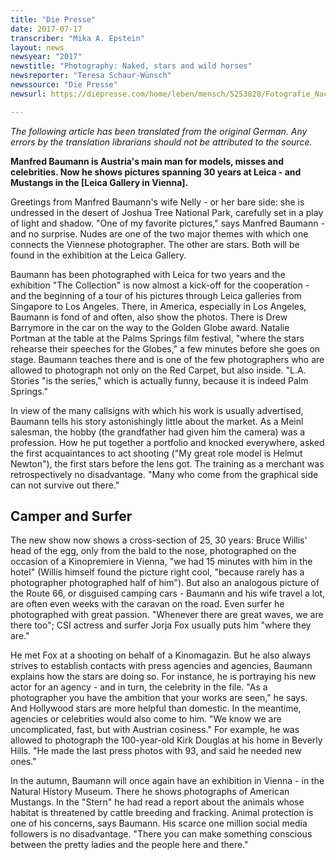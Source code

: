 ```yaml
---
title: "Die Presse"
date: 2017-07-17
transcriber: "Mika A. Epstein"
layout: news
newsyear: "2017"
newstitle: "Photography: Naked, stars and wild horses"
newsreporter: "Teresa Schaur-Wünsch"
newssource: "Die Presse"
newsurl: https://diepresse.com/home/leben/mensch/5253828/Fotografie_Nackte-Stars-und-wilde-Pferde

---
```


_The following article has been translated from the original German. Any errors by the translation librarians should not be attributed to the source._

**Manfred Baumann is Austria's main man for models, misses and celebrities. Now he shows pictures spanning 30 years at Leica - and Mustangs in the [Leica Gallery in Vienna].**

Greetings from Manfred Baumann's wife Nelly - or her bare side: she is undressed in the desert of Joshua Tree National Park, carefully set in a play of light and shadow. "One of my favorite pictures," says Manfred Baumann - and no surprise. Nudes are one of the two major themes with which one connects the Viennese photographer. The other are stars. Both will be found in the exhibition at the Leica Gallery.

Baumann has been photographed with Leica for two years and the exhibition "The Collection" is now almost a kick-off for the cooperation - and the beginning of a tour of his pictures through Leica galleries from Singapore to Los Angeles. There, in America, especially in Los Angeles, Baumann is fond of and often, also show the photos. There is Drew Barrymore in the car on the way to the Golden Globe award. Natalie Portman at the table at the Palms Springs film festival, "where the stars rehearse their speeches for the Globes," a few minutes before she goes on stage. Baumann teaches there and is one of the few photographers who are allowed to photograph not only on the Red Carpet, but also inside. "L.A. Stories "is the series," which is actually funny, because it is indeed Palm Springs."

In view of the many callsigns with which his work is usually advertised, Baumann tells his story astonishingly little about the market. As a Meinl salesman, the hobby (the grandfather had given him the camera) was a profession. How he put together a portfolio and knocked everywhere, asked the first acquaintances to act shooting ("My great role model is Helmut Newton"), the first stars before the lens got. The training as a merchant was retrospectively no disadvantage. "Many who come from the graphical side can not survive out there."

## Camper and Surfer

The new show now shows a cross-section of 25, 30 years: Bruce Willis' head of the egg, only from the bald to the nose, photographed on the occasion of a Kinopremiere in Vienna, "we had 15 minutes with him in the hotel" (Willis himself found the picture right cool, "because rarely has a photographer photographed half of him"). But also an analogous picture of the Route 66, or disguised camping cars - Baumann and his wife travel a lot, are often even weeks with the caravan on the road. Even surfer he photographed with great passion. "Whenever there are great waves, we are there too"; CSI actress and surfer Jorja Fox usually puts him "where they are."

He met Fox at a shooting on behalf of a Kinomagazin. But he also always strives to establish contacts with press agencies and agencies, Baumann explains how the stars are doing so. For instance, he is portraying his new actor for an agency - and in turn, the celebrity in the file. "As a photographer you have the ambition that your works are seen," he says. And Hollywood stars are more helpful than domestic. In the meantime, agencies or celebrities would also come to him. "We know we are uncomplicated, fast, but with Austrian cosiness." For example, he was allowed to photograph the 100-year-old Kirk Douglas at his home in Beverly Hills. "He made the last press photos with 93, and said he needed new ones."

In the autumn, Baumann will once again have an exhibition in Vienna - in the Natural History Museum. There he shows photographs of American Mustangs. In the "Stern" he had read a report about the animals whose habitat is threatened by cattle breeding and fracking. Animal protection is one of his concerns, says Baumann. His scarce one million social media followers is no disadvantage. "There you can make something conscious between the pretty ladies and the people here and there."
